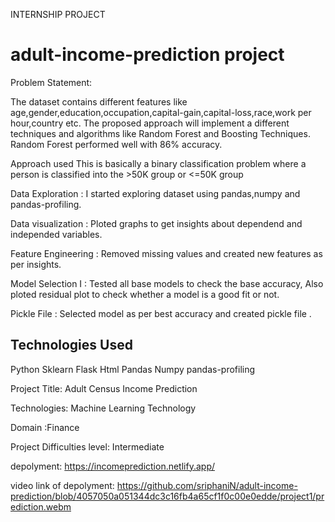 <h> INTERNSHIP PROJECT </h>
# adult-income-prediction project

Problem Statement:

The dataset contains different features like age,gender,education,occupation,capital-gain,capital-loss,race,work per hour,country etc. The proposed approach will implement a different techniques and algorithms like Random Forest and Boosting Techniques. Random Forest performed well with 86% accuracy. 

Approach used
  This is basically a binary classification problem where a person is classified into the >50K group or <=50K group
 
 Data Exploration     : I started exploring dataset using pandas,numpy and pandas-profiling. 

 Data visualization   : Ploted graphs to get insights about dependend and independed variables. 

 Feature Engineering  :  Removed missing values and created new features as per insights.

 Model Selection I    : Tested all base models to check the base accuracy, Also ploted residual plot to check whether a model is a good fit or not.

 Pickle File          :  Selected model as per best accuracy and created pickle file .

## Technologies Used
Python
Sklearn
Flask
Html
Pandas
Numpy
pandas-profiling


Project Title: Adult Census Income Prediction


Technologies: Machine Learning Technology


Domain :Finance


Project Difficulties level: Intermediate


depolyment: https://incomeprediction.netlify.app/

video link of depolyment: https://github.com/sriphaniN/adult-income-prediction/blob/4057050a051344dc3c16fb4a65cf1f0c00e0edde/project1/prediction.webm
